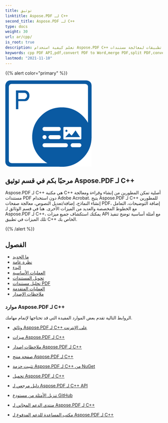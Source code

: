 ```yaml
---
title: توثيق
linktitle: Aspose.PDF لـ C++
second_title: Aspose.PDF لـ C++
type: docs
weight: 30
url: ar/cpp/
is_root: true
description: تعلم كيفية استخدام Aspose.PDF C++ لإنشاء تطبيقات لمعالجة مستندات PDF على أي منصة باستخدام C#، VB. تصفح الدروس، والكود النموذجي، والمزيد.
keywords: cpp PDF API,pdf,convert PDF to Word,merge PDF,split PDF,convert PDF to Excel,PDF to PPT,PNG to PDF,PDF into JPEG
lastmod: "2021-11-10"
---
```


{{% alert color="primary" %}}

![شعار Aspose.PDF لـ C++](aspose_pdf-for-cpp.png)

<h2>مرحبًا بكم في قسم توثيق Aspose.PDF لـ C++</h2>

Aspose.PDF لـ C++ هي مكتبة C++ أصلية تمكن المطورين من إنشاء وقراءة ومعالجة مستندات PDF دون استخدام Adobe Acrobat. يتيح Aspose.PDF لـ C++ للمطورين إنشاء النماذج، إضافة/تعديل النصوص، معالجة صفحات PDF، إضافة التوضيحات، التعامل مع الخطوط المخصصة والعديد من الميزات الأخرى. هنا في قسم الوثائق لـ Aspose.PDF لـ C++، يمكنك استكشاف جميع ميزات API مع أمثلة أساسية توضح تنفيذ تلك الميزات في تطبيق C++ الخاص بك.

{{% /alert %}}

<h2>الفصول</h2>

- [ما الجديد](/pdf/cpp/whatsnew/)
- [نظرة عامة](/pdf/cpp/overview/)
- [البدء](/pdf/cpp/get-started/)
- [العمليات الأساسية](/pdf/cpp/basic-operations/)
- [تحويل المستندات](/pdf/cpp/converting/)
- [تحليل مستندات PDF](/pdf/cpp/parsing/)
- [العمليات المتقدمة](/pdf/cpp/advanced-operations/)
- [ملاحظات الإصدار](https://releases.aspose.com/pdf/cpp/release-notes/)

<h3>موارد Aspose.PDF لـ C++</h3>

الروابط التالية تقدم بعض الموارد المفيدة التي قد تحتاجها لإتمام مهامك.

- [وثائق Aspose.PDF لـ C++ على الإنترنت](/pdf/cpp/)
- [ميزات Aspose.PDF لـ C++](/pdf/cpp/overview/)
- [ملاحظات إصدار Aspose.PDF لـ C++](https://releases.aspose.com/pdf/cpp/release-notes/)
- [صفحة منتج Aspose.PDF لـ C++](https://products.aspose.com/pdf/cpp/)

- [تثبيت حزمة Aspose.PDF لـ C++ من NuGet](https://www.nuget.org/packages/Aspose.PDF.CPP/)
- [تحميل Aspose.PDF لـ C++](https://releases.aspose.com/pdf/cpp/)
- [دليل مرجعي لـ Aspose.PDF لـ C++ API](https://reference.aspose.com/pdf/cpp)
- [تنزيل الأمثلة من مستودع GitHub](https://github.com/aspose-pdf/Aspose.PDF-for-C)
- [منتدى الدعم المجاني لـ Aspose.PDF لـ C++](https://forum.aspose.com/c/pdf/10)
- [مكتب المساعدة للدعم المدفوع لـ Aspose.PDF لـ C++](https://helpdesk.aspose.com/)
```
